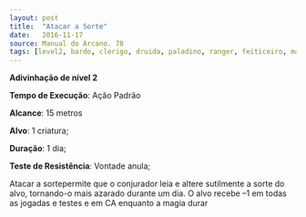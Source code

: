 ```yaml
---
layout: post
title:  "Atacar a Sorte"
date:   2016-11-17
source: Manual do Arcano. 78
tags: [level2, bardo, clerigo, druida, paladino, ranger, feiticeiro, mago, adivinhacao]
---
```


**Adivinhação de nível 2**

**Tempo de Execução**: Ação Padrão

**Alcance**: 15 metros

**Alvo**: 1 criatura;

**Duração**: 1 dia;

**Teste de Resistência**: Vontade anula;

Atacar a sortepermite que o conjurador leia e altere sutilmente a sorte do alvo, 
tornando-o mais azarado durante um dia. 
O alvo recebe –1 em todas as jogadas e 
testes e em CA enquanto a magia durar